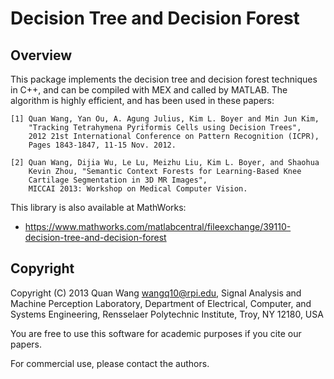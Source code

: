 # Decision Tree and Decision Forest

## Overview

This package implements the decision tree and decision forest techniques in C++,
and can be compiled with MEX and called by MATLAB.
The algorithm is highly efficient, and has been used in these papers:

```
[1] Quan Wang, Yan Ou, A. Agung Julius, Kim L. Boyer and Min Jun Kim,
    "Tracking Tetrahymena Pyriformis Cells using Decision Trees",
    2012 21st International Conference on Pattern Recognition (ICPR),
    Pages 1843-1847, 11-15 Nov. 2012.

[2] Quan Wang, Dijia Wu, Le Lu, Meizhu Liu, Kim L. Boyer, and Shaohua
    Kevin Zhou, "Semantic Context Forests for Learning-Based Knee
    Cartilage Segmentation in 3D MR Images",
    MICCAI 2013: Workshop on Medical Computer Vision.
```

This library is also available at MathWorks:
* https://www.mathworks.com/matlabcentral/fileexchange/39110-decision-tree-and-decision-forest

## Copyright

Copyright (C) 2013 Quan Wang <wangq10@rpi.edu>,
Signal Analysis and Machine Perception Laboratory,
Department of Electrical, Computer, and Systems Engineering,
Rensselaer Polytechnic Institute, Troy, NY 12180, USA

You are free to use this software for academic purposes if you cite our papers.

For commercial use, please contact the authors.
